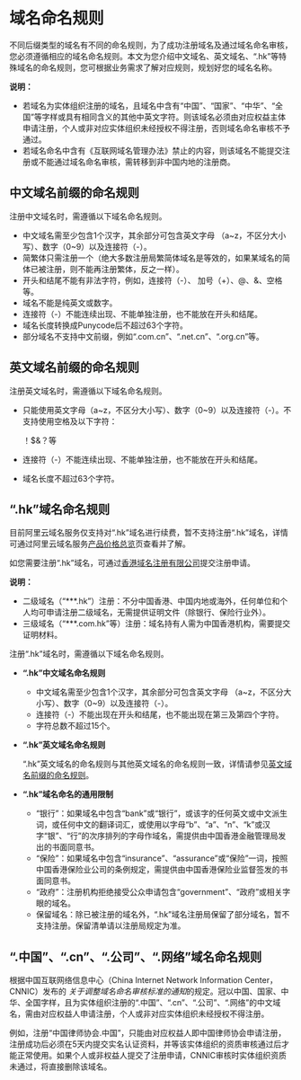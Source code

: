 # 域名命名规则

不同后缀类型的域名有不同的命名规则，为了成功注册域名及通过域名命名审核，您必须遵循相应的域名命名规则。本文为您介绍中文域名、英文域名、“.hk”等特殊域名的命名规则，您可根据业务需求了解对应规则，规划好您的域名名称。

**说明：**

-   若域名为实体组织注册的域名，且域名中含有“中国”、“国家”、“中华”、“全国”等字样或具有相同含义的其他中英文字符。则该域名必须由对应权益主体申请注册，个人或非对应实体组织未经授权不得注册，否则域名命名审核不予通过。
-   若域名命名中含有《互联网域名管理办法》禁止的内容，则该域名不能提交注册或不能通过域名命名审核，需转移到非中国内地的注册商。

## 中文域名前缀的命名规则

注册中文域名时，需遵循以下域名命名规则。

-   中文域名需至少包含1个汉字，其余部分可包含英文字母 （a~z，不区分大小写）、数字（0~9）以及连接符（-）。
-   简繁体只需注册一个（绝大多数注册局繁简体域名是等效的，如果某域名的简体已被注册，则不能再注册繁体，反之一样）。
-   开头和结尾不能有非法字符，例如，连接符（-）、 加号（+）、@、&、空格等。
-   域名不能是纯英文或数字。
-   连接符（-）不能连续出现、不能单独注册，也不能放在开头和结尾。
-   域名长度转换成Punycode后不超过63个字符。
-   部分域名不支持中文前缀，例如“.com.cn”、“.net.cn”、“.org.cn”等。

## 英文域名前缀的命名规则

注册英文域名时，需遵循以下域名命名规则。

-   只能使用英文字母（a~z，不区分大小写）、数字（0~9）以及连接符（-）。不支持使用空格及以下字符：

    ！$&？等

-   连接符（-）不能连续出现、不能单独注册，也不能放在开头和结尾。
-   域名长度不超过63个字符。

## “.hk”域名命名规则

目前阿里云域名服务仅支持对“.hk”域名进行续费，暂不支持注册“.hk”域名，详情可通过阿里云域名服务[产品价格总览](https://wanwang.aliyun.com/help/price.html?spm=5176.1825329.1003.4.tFSxsW)页查看并了解。

如您需要注册“.hk”域名，可通过[香港域名注册有限公司](https://www.hkdnr.hk/cn/)提交注册申请。

**说明：**

-   二级域名（“\*\*\*.hk”）注册：不分中国香港、中国内地或海外，任何单位和个人均可申请注册二级域名，无需提供证明文件（除银行、保险行业外）。
-   三级域名（“\*\*\*.com.hk”等）注册：域名持有人需为中国香港机构，需要提交证明材料。

注册“.hk”域名时，需遵循以下域名命名规则。

-   **“.hk”中文域名命名规则**
    -   中文域名需至少包含1个汉字，其余部分可包含英文字母 （a~z，不区分大小写）、数字（0~9）以及连接符（-）。
    -   连接符（-）不能出现在开头和结尾，也不能出现在第三及第四个字符。
    -   字符总数不超过15个。
-   **“.hk”英文域名命名规则**

    “.hk”英文域名的命名规则与其他英文域名的命名规则一致，详情请参见[英文域名前缀的命名规则](#section_ghs_lpv_12b)。

-   **“.hk”域名命名的通用限制**
    -   “银行”：如果域名中包含“bank”或“银行”，或该字的任何英文或中文派生词，或任何中文的翻译词汇，或使用以字母“b”、“a”、“n”、“k”或汉字“银”、“行”的次序排列的字母作域名，需提供由中国香港金融管理局发出的书面同意书。
    -   “保险”：如果域名中包含“insurance”、“assurance”或“保险”一词，按照中国香港保险业公司的条例规定，需提供由中国香港保险业监督签发的书面同意书。
    -   “政府”：注册机构拒绝接受公众申请包含“government”、“政府”或相关字眼的域名。
    -   保留域名：除已被注册的域名外，“.hk”域名注册局保留了部分域名，暂不支持注册。保留清单请以注册局规定为准。

## “.中国”、“.cn”、“.公司”、“.网络”域名命名规则

根据中国互联网络信息中心（China Internet Network Information Center，CNNIC）发布的 *关于调整域名命名审核标准的通知*的规定。冠以中国、国家、中华、全国字样，且为实体组织注册的“.中国”、“.cn”、“.公司”、“.网络”的中文域名，需由对应权益人申请注册，个人或非对应实体组织未经授权不得注册。

例如，注册“中国律师协会.中国”，只能由对应权益人即中国律师协会申请注册，注册成功后必须在5天内提交实名认证资料，并等该实体组织的资质审核通过后才能正常使用。如果个人或非权益人提交了注册申请，CNNIC审核时实体组织资质未通过，将直接删除该域名。

